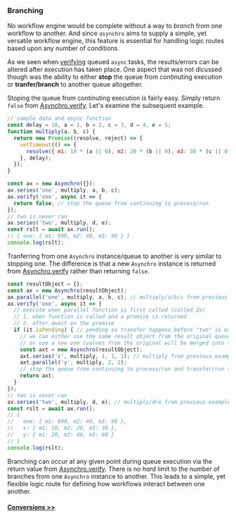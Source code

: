### Branching
No workflow engine would be complete without a way to _branch_ from one workflow to another. And since `asynchro` aims to supply a simple, yet versatile workflow engine, this feature is essential for handling logic routes based upon any number of conditions.

As we seen when [verifying](tutorial-3-verification.html) queued `async` tasks, the results/errors can be altered after execution has taken place. One aspect that was not dicussed though was the ability to either __stop__ the queue from continuting execution or __tranfer/branch__ to another queue altogether.

Stoping the queue from continuting execution is fairly easy. Simply return `false` from [Asynchro.verify](Asynchro.html#verify). Let's examine the subsequent example.
```js
// sample data and async function
const delay = 10, a = 1, b = 2, c = 3, d = 4, e = 5;
function multiply(a, b, c) {
  return new Promise((resolve, reject) => {
    setTimeout(() => {
      resolve({ m1: 10 * (a || 0), m2: 20 * (b || 0), m3: 30 * (c || 0) });
    }, delay);
  });
}

const ax = new Asynchro({});
ax.series('one', multiply, a, b, c);
ax.verify('one', async it => {
  return false; // stop the queue from continuing to process/run
});
// two is never ran
ax.series('two', multiply, d, e);
const rslt = await ax.run();
// { one: { m1: 999, m2: 40, m3: 90 } }
console.log(rslt);
```

Tranferring from one `Asynchro` instance/queue to another is very similar to stopping one. The difference is that a new `Asynchro` instance is returned from [Asynchro.verify](Asynchro.html#verify) rather than returning `false`.
```js
const resultObject = {};
const ax = new Asynchro(resultObject);
ax.parallel('one', multiply, a, b, c); // multiply/a/b/c from previous example
ax.verify('one', async it => {
  // execute when parallel function is first called (called 2x)
  // 1. when function is called and a promise is returned
  // 2. after await on the promise
  if (it.isPending) { // pending so transfer happens before "two" is executed
    // we can either use the same result object from the original queue
    // or use a new one (values from the original will be merged into the new one)
    const axt = new Asynchro(resultObject);
    axt.series('x', multiply, 1, 1, 1); // multiply from previous example
    axt.parallel('y', multiply, 2, 2);
    // stop the queue from continuing to process/run and transfer/run the new one
    return axt;
  }
});
// two is never ran
ax.series('two', multiply, d, e); // multiply/d/e from previous example
const rslt = await ax.run();
// {
//   one: { m1: 999, m2: 40, m3: 90 },
//   x: { m1: 10, m2: 20, m3: 30 },
//   y: { m1: 20, m2: 40, m3: 60 }
// }
console.log(rslt);
```
Branching can occur at any given point during queue execution via the return value from [Asynchro.verify](Asynchro.html#verify). There is no _hard_ limit to the number of branches from one `Asynchro` instance to another. This leads to a simple, yet flexible logic route for defining how workflows interact between one another.

#### [Conversions >>](tutorial-5-conversion.html)